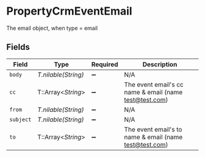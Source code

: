 # PropertyCrmEventEmail

The email object, when type = email


## Fields

| Field                                                    | Type                                                     | Required                                                 | Description                                              |
| -------------------------------------------------------- | -------------------------------------------------------- | -------------------------------------------------------- | -------------------------------------------------------- |
| `body`                                                   | *T.nilable(String)*                                      | :heavy_minus_sign:                                       | N/A                                                      |
| `cc`                                                     | T::Array<*String*>                                       | :heavy_minus_sign:                                       | The event email's cc name & email (name <test@test.com>) |
| `from`                                                   | *T.nilable(String)*                                      | :heavy_minus_sign:                                       | N/A                                                      |
| `subject`                                                | *T.nilable(String)*                                      | :heavy_minus_sign:                                       | N/A                                                      |
| `to`                                                     | T::Array<*String*>                                       | :heavy_minus_sign:                                       | The event email's to name & email (name <test@test.com>) |